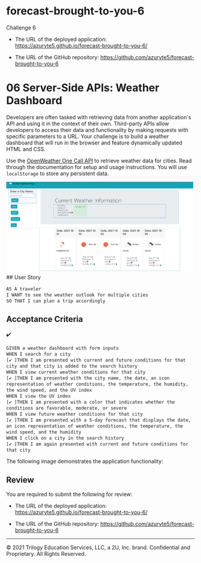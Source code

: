 # forecast-brought-to-you-6
Challenge 6
* The URL of the deployed application: https://azuryte5.github.io/forecast-brought-to-you-6/

* The URL of the GitHub repository: https://github.com/azuryte5/forecast-brought-to-you-6

# 06 Server-Side APIs: Weather Dashboard

Developers are often tasked with retrieving data from another application's API and using it in the context of their own. Third-party APIs allow developers to access their data and functionality by making requests with specific parameters to a URL. Your challenge is to build a weather dashboard that will run in the browser and feature dynamically updated HTML and CSS.

Use the [OpenWeather One Call API](https://openweathermap.org/api/one-call-api) to retrieve weather data for cities. Read through the documentation for setup and usage instructions. You will use `localStorage` to store any persistent data.

<img src="assets/images/screenshot.png" alt="Weather Location Search" width="500" style="max-width: 100%;">
## User Story

```
AS A traveler
I WANT to see the weather outlook for multiple cities
SO THAT I can plan a trip accordingly
```

## Acceptance Criteria
✔️
```
GIVEN a weather dashboard with form inputs
WHEN I search for a city
[✔️ ]THEN I am presented with current and future conditions for that city and that city is added to the search history
WHEN I view current weather conditions for that city
[✔️ ]THEN I am presented with the city name, the date, an icon representation of weather conditions, the temperature, the humidity, the wind speed, and the UV index
WHEN I view the UV index
[✔️ ]THEN I am presented with a color that indicates whether the conditions are favorable, moderate, or severe
WHEN I view future weather conditions for that city
[✔️ ]THEN I am presented with a 5-day forecast that displays the date, an icon representation of weather conditions, the temperature, the wind speed, and the humidity
WHEN I click on a city in the search history
[✔️ ]THEN I am again presented with current and future conditions for that city
```

The following image demonstrates the application functionality:

## Review

You are required to submit the following for review:

* The URL of the deployed application: https://azuryte5.github.io/forecast-brought-to-you-6/

* The URL of the GitHub repository: https://github.com/azuryte5/forecast-brought-to-you-6

- - -
© 2021 Trilogy Education Services, LLC, a 2U, Inc. brand. Confidential and Proprietary. All Rights Reserved.
